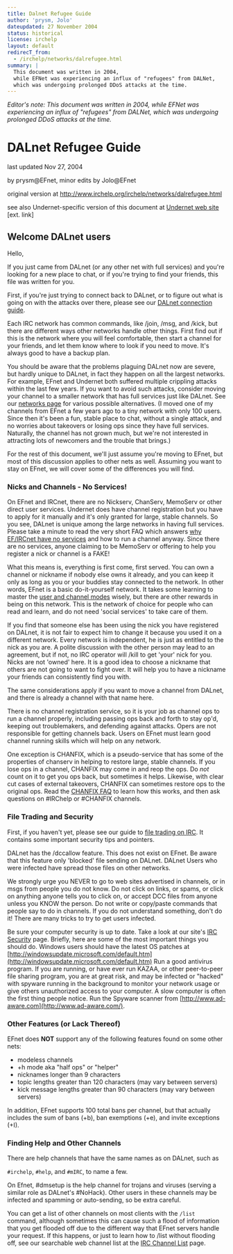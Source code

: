 ```yaml
---
title: Dalnet Refugee Guide
author: 'prysm, Jolo'
dateupdated: 27 November 2004
status: historical
license: irchelp
layout: default
redirecT_from:
  - /irchelp/networks/dalrefugee.html
summary: |
  This document was written in 2004,
  while EFNet was experiencing an influx of "refugees" from DALNet,
  which was undergoing prolonged DDoS attacks at the time.
---
```


_Editor's note: This document was written in 2004, while EFNet was experiencing an influx of "refugees" from DALNet, which was undergoing prolonged DDoS attacks at the time._

# DALnet Refugee Guide

last updated Nov 27, 2004

by prysm@EFnet, minor edits by Jolo@EFnet

original version at <http://www.irchelp.org/irchelp/networks/dalrefugee.html>

see also Undernet-specific version of this document at [Undernet web site](http://www.undernet.org/show_news.php?main_n_id=40) [ext. link]

## Welcome DALnet users

Hello,

If you just came from DALnet (or any other net with full services) and you're looking for a new place to chat, or if you're trying to find your friends, this file was written for you.

First, if you're just trying to connect back to DALnet, or to figure out what is going on with the attacks over there, please see our [DALnet connection guide](/networks/servers/dalnet.html).

Each IRC network has common commands, like /join, /msg, and /kick, but there are different ways other networks handle other things. First find out if this is the network where you will feel comfortable, then start a channel for your friends, and let them know where to look if you need to move. It's always good to have a backup plan.

You should be aware that the problems plaguing DALnet now are severe, but hardly unique to DALnet, in fact they happen on all the largest networks. For example, EFnet and Undernet both suffered multiple crippling attacks within the last few years. If you want to avoid such attacks, consider moving your channel to a smaller network that has full services just like DALnet. See our [networks page](/networks/nets/) for various possible alternatives. (I moved one of my channels from EFnet a few years ago to a tiny network with only 100 users. Since then it's been a fun, stable place to chat, without a single attack, and no worries about takeovers or losing ops since they have full services. Naturally, the channel has not grown much, but we're not interested in attracting lots of newcomers and the trouble that brings.)

For the rest of this document, we'll just assume you're moving to EFnet, but most of this discussion applies to other nets as well. Assuming you want to stay on EFnet, we will cover some of the differences you will find.

### Nicks and Channels - No Services!

On EFnet and IRCnet, there are no Nickserv, ChanServ, MemoServ or other direct user services. Undernet does have channel registration but you have to apply for it manually and it's only granted for large, stable channels. So you see, DALnet is unique among the large networks in having full services. Please take a minute to read the very short FAQ which answers [why EF/IRCnet have no services](/networks/noserv.html) and how to run a channel anyway. Since there are no services, anyone claiming to be MemoServ or offering to help you register a nick or channel is a FAKE!

What this means is, everything is first come, first served. You can own a channel or nickname if nobody else owns it already, and you can keep it only as long as you or your buddies stay connected to the network. In other words, EFnet is a basic do-it-yourself network. It takes some learning to master the [user and channel modes](/faq/irctutorial.html) wisely, but there are other rewards in being on this network. This is the network of choice for people who can read and learn, and do not need 'social services' to take care of them.

If you find that someone else has been using the nick you have registered on DALnet, it is not fair to expect him to change it because you used it on a different network. Every network is independent, he is just as entitled to the nick as you are. A polite discussion with the other person may lead to an agreement, but if not, no IRC operator will /kill to get 'your' nick for you. Nicks are not 'owned' here. It is a good idea to choose a nickname that others are not going to want to fight over. It will help you to have a nickname your friends can consistently find you with.

The same considerations apply if you want to move a channel from DALnet, and there is already a channel with that name here.

There is no channel registration service, so it is your job as channel ops to run a channel properly, including passing ops back and forth to stay op'd, keeping out troublemakers, and defending against attacks. Opers are not responsible for getting channels back. Users on EFnet must learn good channel running skills which will help on any network.

One exception is CHANFIX, which is a pseudo-service that has some of the properties of chanserv in helping to restore large, stable channels. If you lose ops in a channel, CHANFIX may come in and reop the ops. Do _not_ count on it to get you ops back, but sometimes it helps. Likewise, with clear cut cases of external takeovers, CHANFIX can sometimes restore ops to the original ops. Read the [CHANFIX FAQ](/ircd/chanfix/) to learn how this works, and then ask questions on #IRChelp or #CHANFIX channels.

### File Trading and Security

First, if you haven't yet, please see our guide to [file trading on IRC](/security/warez.html). It contains some important security tips and pointers.

DALnet has the /dccallow feature. This does not exist on EFnet. Be aware that this feature only 'blocked' file sending on DALnet. DALnet Users who were infected have spread those files on other networks.

We strongly urge you NEVER to go to web sites advertised in channels, or in msgs from people you do not know. Do not click on links, or spams, or click on anything anyone tells you to click on, or accept DCC files from anyone unless you KNOW the person. Do not write or copy/paste commands that people say to do in channels. If you do not understand something, don't do it! There are many tricks to try to get users infected.

Be sure your computer security is up to date. Take a look at our site's [IRC Security](../security/) page. Briefly, here are some of the most important things you should do. Windows users should have the latest OS patches at 
[http://windowsupdate.microsoft.com/default.htm](http://windowsupdate.microsoft.com/default.htm) 
Run a good antivirus program. If you are running, or have ever run KAZAA, or other peer-to-peer file sharing program, you are at great risk, and may be infected or "hacked" with spyware running in the background to monitor your network usage or give others unauthorized access to your computer. A slow computer is often the first thing people notice. Run the Spyware scanner from [http://www.ad-aware.com](http://www.ad-aware.com/).

### Other Features (or Lack Thereof)

EFnet does **NOT** support any of the following features found on some other nets:

- modeless channels
- +h mode aka "half ops" or "helper"
- nicknames longer than 9 characters
- topic lengths greater than 120 characters (may vary between servers)
- kick message lengths greater than 90 characters (may vary between servers)

In addition, EFnet supports 100 total bans per channel, but that actually includes the sum of bans (+b), ban exemptions (+e), and invite exceptions (+I).

### Finding Help and Other Channels

There are help channels that have the same names as on DALnet, such as

`#irchelp`, `#help`, and `#mIRC`, to name a few.

On Efnet, #dmsetup is the help channel for trojans and viruses (serving a similar role as DALnet's #NoHack). Other users in these channels may be infected and spamming or auto-sending, so be extra careful.

You can get a list of other channels on most clients with the `/list` command, although sometimes this can cause such a flood of information that you get flooded off due to the different way that EFnet servers handle your request. If this happens, or just to learn how to /list without flooding off, see our searchable web channel list at the [IRC Channel List](../chanlist/) page.
